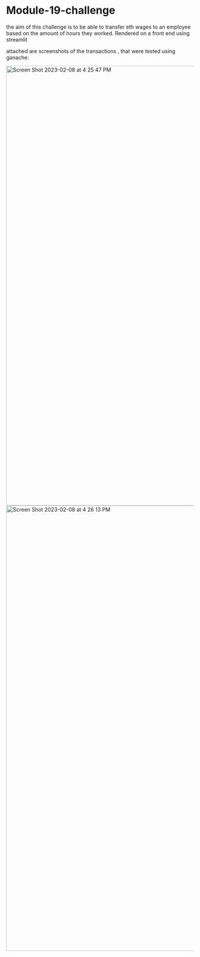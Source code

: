 # Module-19-challenge

the aim of this challenge is to be able to transfer eth wages to an employee based on the amount of hours they worked. Rendered on a front end using streamlit

attached are screenshots of the transactions , that were tested using ganache:

<img width="1180" alt="Screen Shot 2023-02-08 at 4 25 47 PM" src="https://user-images.githubusercontent.com/90299942/217654493-e107ef39-90f9-47a0-96b7-fe147a8158d8.png">
<img width="1195" alt="Screen Shot 2023-02-08 at 4 26 13 PM" src="https://user-images.githubusercontent.com/90299942/217654589-7571aa49-3134-4193-89ee-a962256d9eed.png">
